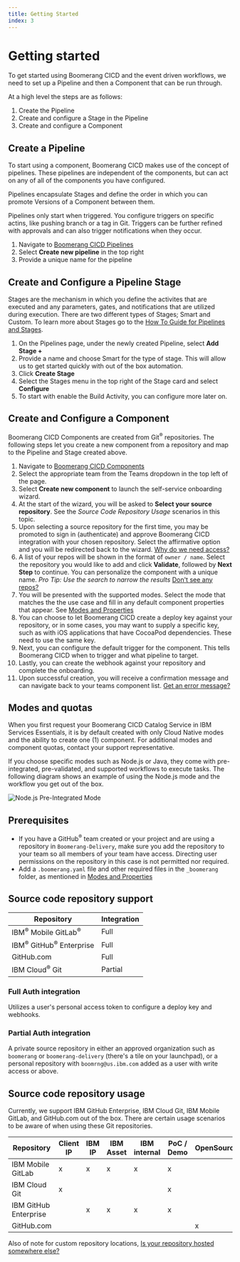 ```yaml
---
title: Getting Started
index: 3
---
```


# Getting started

To get started using Boomerang CICD and the event driven workflows, we need to set up a Pipeline and then a Component that can be run through.

At a high level the steps are as follows:

1. Create the Pipeline
2. Create and configure a Stage in the Pipeline
3. Create and configure a Component

## Create a Pipeline

To start using a component, Boomerang CICD makes use of the concept of pipelines. These pipelines are independent of the components, but can act on any of all of the components you have configured.

Pipelines encapsulate Stages and define the order in which you can promote Versions of a Component between them.

Pipelines only start when triggered. You configure triggers on specific actins, like pushing branch or a tag in Git. Triggers can be further refined with approvals and can also trigger notifications when they occur.

1. Navigate to [Boomerang CICD Pipelines](https://launch.boomerangplatform.net/cicd/apps/ci/pipelines)
2. Select **Create new pipeline** in the top right
3. Provide a unique name for the pipeline

## Create and Configure a Pipeline Stage

Stages are the mechanism in which you define the activites that are executed and any parameters, gates, and notifications that are utilized during execution. There are two different types of Stages; Smart and Custom. To learn more about Stages go to the [How To Guide for Pipelines and Stages](/boomerang-cicd/getting-to-know/pipelines).

1. On the Pipelines page, under the newly created Pipeline, select **Add Stage +**
2. Provide a name and choose Smart for the type of stage. This will allow us to get started quickly with out of the box automation.
3. Click **Create Stage**
4. Select the Stages menu in the top right of the Stage card and select **Configure**
5. To start with enable the Build Activity, you can configure more later on.

## Create and Configure a Component

Boomerang CICD Components are created from Git<sup>®</sup> repositories. The following steps let you create a new component from a repository and map to the Pipeline and Stage created above.

1. Navigate to [Boomerang CICD Components](https://launch.boomerangplatform.net/cicd/apps/ci/components)
2. Select the appropriate team from the Teams dropdown in the top left of the page.
3. Select **Create new component** to launch the self-service onboarding wizard.
4. At the start of the wizard, you will be asked to **Select your source repository**. See the _Source Code Repository Usage_ scenarios in this topic.
5. Upon selecting a source repository for the first time, you may be promoted to sign in (authenticate) and approve Boomerang CICD integration with your chosen repository. Select the affirmative option and you will be redirected back to the wizard. [Why do we need access?](/boomerang-cicd/introduction/frequently-asked-questions)
6. A list of your repos will be shown in the format of `owner / name`. Select the repository you would like to add and click **Validate**, followed by **Next Step** to continue. You can personalize the component with a unique name. _Pro Tip: Use the search to narrow the results_ [Don't see any repos?](/boomerang-cicd/introduction/frequently-asked-questions)
7. You will be presented with the supported modes. Select the mode that matches the the use case and fill in any default component properties that appear. See [Modes and Properties](/boomerang-cicd/getting-to-know/modes)
8. You can choose to let Boomerang CICD create a deploy key against your repository, or in some cases, you may want to supply a specific key, such as with iOS applications that have CocoaPod dependencies. These need to use the same key.
9. Next, you can configure the default trigger for the component. This tells Boomerang CICD when to trigger and what pipeline to target.
10. Lastly, you can create the webhook against your repository and complete the onboarding.
11. Upon successful creation, you will receive a confirmation message and can navigate back to your teams component list. [Get an error message?](/boomerang-cicd/introduction/frequently-asked-questions)

## Modes and quotas

When you first request your Boomerang CICD Catalog Service in IBM Services Essentials, it is by default created with only Cloud Native modes and the ability to create one (1) component. For additional modes and component quotas, contact your support representative.

If you choose specific modes such as Node.js or Java, they come with pre-integrated, pre-validated, and supported workflows to execute tasks. The following diagram shows an example of using the Node.js mode and the workflow you get out of the box.

![Node.js Pre-Integrated Mode](./assets/img/pre-integrated-execution.png)

## Prerequisites

- If you have a GitHub<sup>®</sup> team created or your project and are using a repository in `Boomerang-Delivery`, make sure you add the repository to your team so all members of your team have access. Directing user permissions on the repository in this case is not permitted nor required.
- Add a `.boomerang.yaml` file and other required files in the `_boomerang` folder, as mentioned in [Modes and Properties](/boomerang-cicd/getting-to-know/parameters)

## Source code repository support

| Repository            | Integration |
| --------------------- | ----------- |
| IBM<sup>®</sup> Mobile GitLab<sup>®</sup>     | Full        |
| IBM<sup>®</sup> GitHub<sup>®</sup> Enterprise | Full        |
| GitHub.com            | Full        |
| IBM Cloud<sup>®</sup> Git         | Partial     |

### Full Auth integration

Utilizes a user's personal access token to configure a deploy key and webhooks.

### Partial Auth integration

A private source repository in either an approved organization such as `boomerang` or `boomerang-delivery` (there's a tile on your launchpad), or a personal repository with `boomrng@us.ibm.com` added as a user with write access or above.

## Source code repository usage

Currently, we support IBM GitHub Enterprise, IBM Cloud Git, IBM Mobile GitLab, and GitHub.com out of the box. There are certain usage scenarios to be aware of when using these Git repositories.

| Repository            | Client IP | IBM IP | IBM Asset | IBM internal | PoC / Demo | OpenSource |
| --------------------- | --------- | ------ | --------- | ------------ | ---------- | ---------- |
| IBM Mobile GitLab     | x         | x      | x         | x            | x          |            |
| IBM Cloud Git         | x         |        |           |              | x          |            |
| IBM GitHub Enterprise |           | x      | x         | x            | x          |            |
| GitHub.com            |           |        |           |              |            | x          |

Also of note for custom repository locations, [Is your repository hosted somewhere else?](/boomerang-cicd/introduction/frequently-asked-questions)
